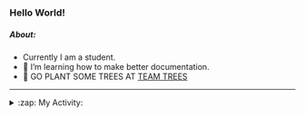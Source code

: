 ### Hello World!

##### About:
- Currently I am a student.
- 🌱 I’m learning how to make better documentation.
- 🌱 GO PLANT SOME TREES AT [TEAM TREES](https://teamtrees.org/)

---
<details>
  <summary>:zap: My Activity:</summary>
  
<!--START_SECTION:waka-->
![Code Time](http://img.shields.io/badge/Code%20Time-1%2C132%20hrs%204%20mins-blue)

**I'm a Night 🦉** 

```text
🌞 Morning                1151 commits        ██░░░░░░░░░░░░░░░░░░░░░░░   08.38 % 
🌆 Daytime                5098 commits        █████████░░░░░░░░░░░░░░░░   37.14 % 
🌃 Evening                3927 commits        ███████░░░░░░░░░░░░░░░░░░   28.61 % 
🌙 Night                  3551 commits        ██████░░░░░░░░░░░░░░░░░░░   25.87 % 
```
📅 **I'm Most Productive on Wednesday** 

```text
Monday                   2148 commits        ████░░░░░░░░░░░░░░░░░░░░░   15.65 % 
Tuesday                  1706 commits        ███░░░░░░░░░░░░░░░░░░░░░░   12.43 % 
Wednesday                3216 commits        ██████░░░░░░░░░░░░░░░░░░░   23.43 % 
Thursday                 1580 commits        ███░░░░░░░░░░░░░░░░░░░░░░   11.51 % 
Friday                   1322 commits        ██░░░░░░░░░░░░░░░░░░░░░░░   09.63 % 
Saturday                 1256 commits        ██░░░░░░░░░░░░░░░░░░░░░░░   09.15 % 
Sunday                   2499 commits        █████░░░░░░░░░░░░░░░░░░░░   18.20 % 
```


📊 **This Week I Spent My Time On** 

```text
🔥 Editors: 
VS Code                  2 hrs 16 mins       █████████████████████████   100.00 % 

🐱‍💻 Projects: 
discord-bot              1 hr 23 mins        ███████████████░░░░░░░░░░   61.45 % 
praise                   52 mins             ██████████░░░░░░░░░░░░░░░   38.55 % 
```


 Last Updated on 01/06/2023 22:08:40 UTC
<!--END_SECTION:waka-->
</details>
